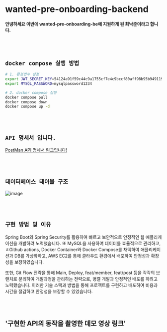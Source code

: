 <br/><br>
# wanted-pre-onboarding-backend

 #### 안녕하세요 이번에 wanted-pre-onboarding-be에 지원하게 된 최낙준이라고 합니다.

<br/><br>
## `docker compose 실행 방법`  

```bash
# 1. 환경변수 설정
export JWT_SECRET_KEY=54124a91f59c44c9a1755cf7e4c9bccf80aff98b95b949119f42a243be15c2017a2310f0acc54d5c910de5530af15d82
export MYSQL_PASSWORD=mysqlpassword1234

# 2. docker compose 실행
docker compose pull
docker compose down
docker compose up -d
```

<br/><br>

## `API 명세서 입니다.`

[PostMan API 명세서 링크입니다!](https://documenter.getpostman.com/view/24689222/2s9XxyRt9V)  

<br/><br>

## `데이터베이스 테이블 구조`

![image](https://github.com/NakChoi/wanted-pre-onboarding-backend/assets/92242517/917e98a7-6f17-4a53-9cc0-ab33c74d0a8b)

<br/><br>

## `구현 방법 및 이유`
Spring Boot와 Spring Security를 활용하여 빠르고 보안적으로 안정적인 웹 애플리케이션을 개발하려 노력했습니다. 또 MySQL을 사용하여 데이터를 효율적으로 관리하고, ㅎGithub actions, Docker Container와 Docker Compose를 채택하여 애플리케이션과 DB를 가상화하고, AWS EC2를 통해 클라우드 환경에서 배포하여 안정성과 확장성을 보장하였습니다. 

또한, Git Flow 전략을 통해 Main, Deploy, feat/member, feat/post 등을 각각의 브랜치로 분리하여 개발과정을 관리하는 전략으로, 병렬 개발과 안정적인 배포를 하려고 노력했습니다. 이러한 기술 스택과 방법을 통해 프로젝트를 구현하고 배포하여 비용과 시간을 절감하고 안정성을 보장할 수 있었습니다.




<br/><br>
## '구현한 API의 동작을 촬영한 데모 영상 링크'


